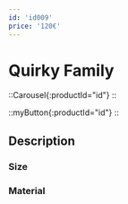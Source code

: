 ```yaml
---
id: 'id009'
price: '120€'
---
```


# Quirky Family

::Carousel{:productId="id"}
::

::myButton{:productId="id"}
::


## Description

### Size

### Material

